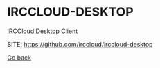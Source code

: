 # IRCCLOUD-DESKTOP
 
 IRCCloud Desktop Client
 
 SITE: https://github.com/irccloud/irccloud-desktop

 [Go back](https://portable-linux-apps.github.io/apps.html)
